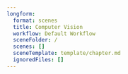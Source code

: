 ```yaml
---
longform:
  format: scenes
  title: Computer Vision
  workflow: Default Workflow
  sceneFolder: /
  scenes: []
  sceneTemplate: template/chapter.md
  ignoredFiles: []
---
```


